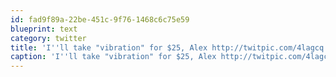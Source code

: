 ```yaml
---
id: fad9f89a-22be-451c-9f76-1468c6c75e59
blueprint: text
category: twitter
title: 'I''ll take "vibration" for $25, Alex http://twitpic.com/4lagcq'
caption: 'I''ll take "vibration" for $25, Alex http://twitpic.com/4lagcq'
---
```

